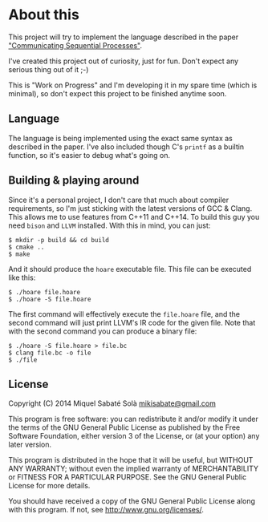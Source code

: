 
# About this

This project will try to implement the language described in the paper
["Communicating Sequential Processes"](http://spinroot.com/courses/summer/Papers/hoare_1978.pdf).

I've created this project out of curiosity, just for fun. Don't expect any
serious thing out of it ;-)

This is "Work on Progress" and I'm developing it in my spare time (which is
minimal), so don't expect this project to be finished anytime soon.

## Language

The language is being implemented using the exact same syntax as described in
the paper. I've also included though C's `printf` as a builtin function, so
it's easier to debug what's going on.

## Building & playing around

Since it's a personal project, I don't care that much about compiler
requirements, so I'm just sticking with the latest versions of GCC & Clang. This
allows me to use features from C++11 and C++14. To build this guy you need
`bison` and `LLVM` installed. With this in mind, you can just:

    $ mkdir -p build && cd build
    $ cmake ..
    $ make

And it should produce the `hoare` executable file. This file can be executed
like this:

    $ ./hoare file.hoare
    $ ./hoare -S file.hoare

The first command will effectively execute the `file.hoare` file, and the
second command will just print LLVM's IR code for the given file. Note that
with the second command you can produce a binary file:

    $ ./hoare -S file.hoare > file.bc
    $ clang file.bc -o file
    $ ./file

## License

Copyright (C) 2014 Miquel Sabaté Solà <mikisabate@gmail.com>

This program is free software: you can redistribute it and/or modify
it under the terms of the GNU General Public License as published by
the Free Software Foundation, either version 3 of the License, or
(at your option) any later version.

This program is distributed in the hope that it will be useful,
but WITHOUT ANY WARRANTY; without even the implied warranty of
MERCHANTABILITY or FITNESS FOR A PARTICULAR PURPOSE.  See the
GNU General Public License for more details.

You should have received a copy of the GNU General Public License
along with this program.  If not, see <http://www.gnu.org/licenses/>.

